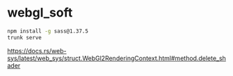 # webgl_soft

```sh
npm install -g sass@1.37.5
trunk serve
```

https://docs.rs/web-sys/latest/web_sys/struct.WebGl2RenderingContext.html#method.delete_shader

